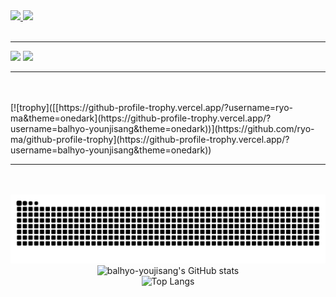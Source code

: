 <a href="https://www.instagram.com/yunjisang_/">
  <img src="https://skillicons.dev/icons?i=instagram">
</a>
<a href="mailto:yjs12180825@gmail.com">
  <img src="https://skillicons.dev/icons?i=gmail">
</a>

<br>
<br>
<hr>
<img src="https://skillicons.dev/icons?i=js,ts,docker,cpp,mysql,linux,spring">
<img src="https://skillicons.dev/icons?i=mongodb,python,postgres,git,go,java,redis">
<hr>
<br>
<br>
[![trophy]([[https://github-profile-trophy.vercel.app/?username=ryo-ma&theme=onedark](https://github-profile-trophy.vercel.app/?username=balhyo-younjisang&theme=onedark))](https://github.com/ryo-ma/github-profile-trophy](https://github-profile-trophy.vercel.app/?username=balhyo-younjisang&theme=onedark))
<hr>
<br>
<br>

<picture>
  <source media="(prefers-color-scheme: dark)" srcset="https://raw.githubusercontent.com/balhyo-younjisang/balhyo-younjisang/output/github-contribution-grid-snake-dark.svg">
  <source media="(prefers-color-scheme: light)" srcset="https://raw.githubusercontent.com/balhyo-younjisang/balhyo-younjisang/output/github-contribution-grid-snake.svg">
  <img alt="github contribution grid snake animation" src="https://raw.githubusercontent.com/balhyo-younjisang/balhyo-younjisang/output/github-contribution-grid-snake.svg">
</picture>

<div style="display:flex; flex-direction:column; align-items:center;">
<img src="https://github-readme-stats.vercel.app/api?username=balhyo-younjisang&show_icons=true&theme=tokyonight" alt="balhyo-youjisang's GitHub stats">
<img src="https://github-readme-stats.vercel.app/api/top-langs/?username=balhyo-younjisang&layout=compact&theme=dracula" alt="Top Langs">
</div>
